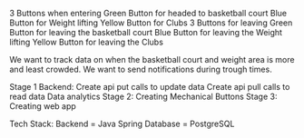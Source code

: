 3 Buttons when entering 
  Green Button for headed to basketball court
  Blue Button for Weight lifting
  Yellow Button for Clubs
3 Buttons for leaving
  Green Button for leaving the basketball court
  Blue Button for leaving the Weight lifting
  Yellow Button for leaving the Clubs

We want to track data on when the basketball court and weight area is more and least crowded. We want to send notifications during trough times. 

Stage 1 Backend:
  Create api put calls to update data
  Create api pull calls to read data
  Data analytics
Stage 2: Creating Mechanical Buttons
Stage 3: Creating web app

Tech Stack:
  Backend = Java Spring
  Database = PostgreSQL

